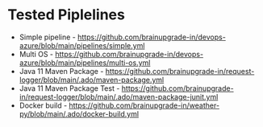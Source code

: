 # Tested Piplelines
- Simple pipeline - https://github.com/brainupgrade-in/devops-azure/blob/main/pipelines/simple.yml
- Multi OS - https://github.com/brainupgrade-in/devops-azure/blob/main/pipelines/multi-os.yml
- Java 11 Maven Package - https://github.com/brainupgrade-in/request-logger/blob/main/.ado/maven-package.yml
- Java 11 Maven Package Test - https://github.com/brainupgrade-in/request-logger/blob/main/.ado/maven-package-junit.yml
- Docker build - https://github.com/brainupgrade-in/weather-py/blob/main/.ado/docker-build.yml